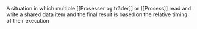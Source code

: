 A situation in which multiple [[Prosesser og tråder]] or [[Prosess]] read and write a shared data item  and the final result is based on the relative timing of their execution